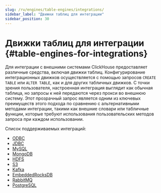 ```yaml
---
slug: /ru/engines/table-engines/integrations/
sidebar_label: "Движки таблиц для интеграции"
sidebar_position: 30
---
```


# Движки таблиц для интеграции {#table-engines-for-integrations}

Для интеграции с внешними системами ClickHouse предоставляет различные средства, включая движки таблиц. Конфигурирование интеграционных движков осуществляется с помощью запросов `CREATE TABLE` или `ALTER TABLE`, как и для других табличных движков. С точки зрения пользователя, настроенная интеграция выглядит как обычная таблица, но запросы к ней передаются через прокси во внешнюю систему. Этот прозрачный запрос является одним из ключевых преимуществ этого подхода по сравнению с альтернативными методами интеграции, такими как внешние словари или табличные функции, которые требуют использования пользовательских методов запроса при каждом использовании.

Список поддерживаемых интеграций:

-   [ODBC](../../../engines/table-engines/integrations/odbc.md)
-   [JDBC](../../../engines/table-engines/integrations/jdbc.md)
-   [MySQL](../../../engines/table-engines/integrations/mysql.md)
-   [MongoDB](../../../engines/table-engines/integrations/mongodb.md)
-   [HDFS](../../../engines/table-engines/integrations/hdfs.md)
-   [S3](../../../engines/table-engines/integrations/s3.md)
-   [Kafka](../../../engines/table-engines/integrations/kafka.md)
-   [EmbeddedRocksDB](../../../engines/table-engines/integrations/embedded-rocksdb.md)
-   [RabbitMQ](../../../engines/table-engines/integrations/rabbitmq.md)
-   [PostgreSQL](../../../engines/table-engines/integrations/postgresql.md)
